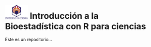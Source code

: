# <img src="uco_0.png" width="75"> Introducción a la Bioestadística con R para ciencias

Este es un repositorio...
